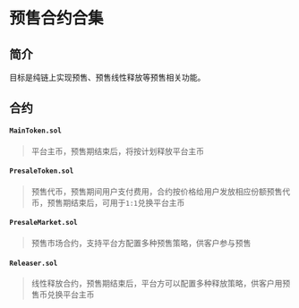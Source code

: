 # 预售合约合集

## 简介
目标是纯链上实现预售、预售线性释放等预售相关功能。

## 合约

#### `MainToken.sol`
> 平台主币，预售期结束后，将按计划释放平台主币

#### `PresaleToken.sol`
> 预售代币，预售期间用户支付费用，合约按价格给用户发放相应份额预售代币，预售期结束后，可用于`1:1`兑换平台主币

#### `PresaleMarket.sol`
> 预售市场合约，支持平台方配置多种预售策略，供客户参与预售

#### `Releaser.sol`
> 线性释放合约，预售期结束后，平台方可以配置多种释放策略，供客户用预售币兑换平台主币